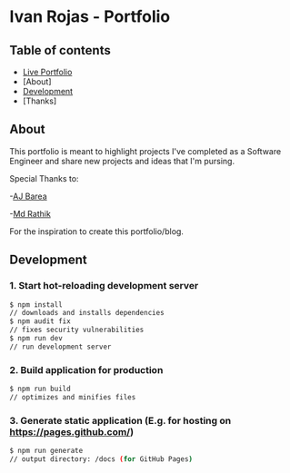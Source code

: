 # Ivan Rojas - Portfolio

## Table of contents

- [Live Portfolio](https://ibanrohazz.github.io/)
- [About]
- [Development](#development)
- [Thanks]

## About

This portfolio is meant to highlight projects I've completed as a Software Engineer and share new projects and ideas that I'm pursing.

Special Thanks to:

-[AJ Barea](https://github.com/ajbarea/portfolio)

-[Md Rathik](https://github.com/mdrathik/nuxtjs-tailwind-blog)

For the inspiration to create this portfolio/blog.

## Development

### 1. Start hot-reloading development server

```bash
$ npm install                    
// downloads and installs dependencies
$ npm audit fix                  
// fixes security vulnerabilities
$ npm run dev                    
// run development server
```

### 2. Build application for production

```bash
$ npm run build                  
// optimizes and minifies files
```

### 3. Generate static application (E.g. for hosting on https://pages.github.com/)

```bash
$ npm run generate               
// output directory: /docs (for GitHub Pages)
```
